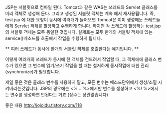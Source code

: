 JSP는 서블릿으로 컴파일 된다. Tomcat과 같은 WAS는 쓰레드와 Servlet 클래스를 미리 객체로 생성해 둔다. 그리고 생성된 서블릿 객체는 계속 해서 재사용됩니다. 즉, test.jsp 에 대한 요청이 동시에 여러개가 들어오면 Tomcat은 이미 생성해둔 쓰레드들에게 Servlet 객체를 할당하고 수행하게 합니다. 하지만 각 쓰레드에 할당하는 test.jsp의 서블릿 객체는 모두 동일한 것입니다. 실제로는 모두 한개의 서블릿 객체에 있는 service()메소드를 호출해서 작업을 수행하게 됩니다.

** 여러 쓰레드가 동시에 한개의 서블릿 객체를 호출한다는 얘기입니다. **

이렇게 여러개의 쓰레드가 동시에 한 객체를 건드려서 작업할 때, 그 객체에에 클래스 변수가 있으면 그 변수에 읽기/쓰기 작업을 할 때는 철저하게 동시작업에 대한 관리(synchronize)가 필요합니다.


제일 좋은 것은 클래스 변수를 사용하지 말고, 모든 변수는 메소드단위에서 생성/소멸 시켜버리는것입니다. JSP의 경우에는 <% .. %>에서만 변수를 생성하고 <%! %>에서는 변수를 생성하면 안된다는 거죠.(상수는 상관없습니다)



좋은 내용 http://jojoldu.tistory.com/118
